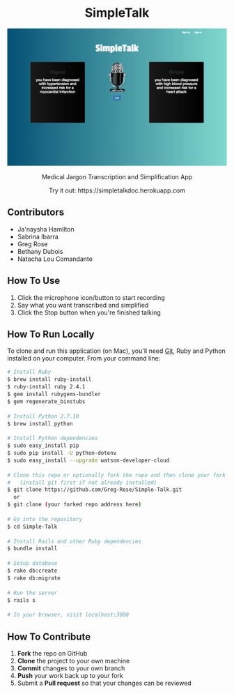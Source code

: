 <h1 style="text-align: center;">
  SimpleTalk
</h1>

![alt text](/demo-screenshot.png "Demo Screenshot")

<p style="text-align: center;">
  Medical Jargon Transcription and Simplification App
</p>
<p style="text-align: center;">
  Try it out: https://simpletalkdoc.herokuapp.com
</p>

## Contributors

* Ja'naysha Hamilton
* Sabrina Ibarra
* Greg Rose
* Bethany Dubois
* Natacha Lou Comandante


## How To Use

 1. Click the microphone icon/button to start recording
 2. Say what you want transcribed and simplified
 3. Click the Stop button when you're finished talking


## How To Run Locally

To clone and run this application (on Mac), you'll need [Git](https://git-scm.com), Ruby and Python installed on your computer. From your command line:

```bash
# Install Ruby
$ brew install ruby-install
$ ruby-install ruby 2.4.1
$ gem install rubygems-bundler
$ gem regenerate_binstubs

# Install Python 2.7.10
$ brew install python

# Install Python dependencies
$ sudo easy_install pip
$ sudo pip install -U python-dotenv
$ sudo easy_install --upgrade watson-developer-cloud

# Clone this repo or optionally fork the repo and then clone your fork
#   (install git first if not already installed)
$ git clone https://github.com/Greg-Rose/Simple-Talk.git
  or
$ git clone (your forked repo address here)

# Go into the repository
$ cd Simple-Talk

# Install Rails and other Ruby dependencies
$ bundle install

# Setup database
$ rake db:create
$ rake db:migrate

# Run the server
$ rails s

# In your browser, visit localhost:3000
```

## How To Contribute

 1. **Fork** the repo on GitHub
 2. **Clone** the project to your own machine
 3. **Commit** changes to your own branch
 4. **Push** your work back up to your fork
 5. Submit a **Pull request** so that your changes can be reviewed
